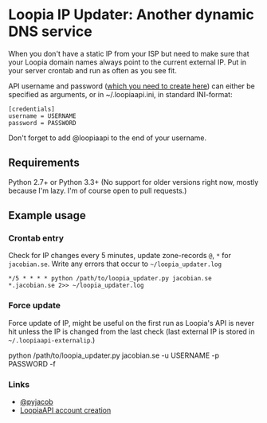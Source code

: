 # Loopia IP Updater: Another dynamic DNS service

When you don't have a static IP from your ISP but need to make sure that your Loopia domain names always point to the current external IP.
Put in your server crontab and run as often as you see fit.

API username and password ([which you need to create here](https://customerzone.loopia.se/settings/loopia-api/)) can either be specified as arguments, or in ~/.loopiaapi.ini, in standard INI-format:

    [credentials]
    username = USERNAME
    password = PASSWORD

Don't forget to add @loopiaapi to the end of your username.

## Requirements

Python 2.7+ or Python 3.3+ (No support for older versions right now, mostly because I'm lazy. I'm of course open to pull requests.)

## Example usage

### Crontab entry

Check for IP changes every 5 minutes, update zone-records `@`, `*` for `jacobian.se`. Write any errors that occur to `~/loopia_updater.log`

    */5 * * * * python /path/to/loopia_updater.py jacobian.se *.jacobian.se 2>> ~/loopia_updater.log

### Force update

Force update of IP, might be useful on the first run as Loopia's API is never hit unless the IP is changed from the last check (last external IP is stored in `~/.loopiaapi-externalip`.)

   python /path/to/loopia_updater.py jacobian.se -u USERNAME -p PASSWORD -f

### Links
* [@pyjacob](https://twitter.com/pyjacob)
* [LoopiaAPI account creation](https://customerzone.loopia.se/settings/loopia-api/)
